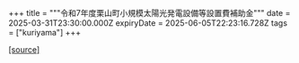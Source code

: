 +++
title = """令和7年度栗山町小規模太陽光発電設備等設置費補助金"""
date = 2025-03-31T23:30:00.000Z
expiryDate = 2025-06-05T22:23:16.728Z
tags = ["kuriyama"]
+++


[[source]](https://www.town.kuriyama.hokkaido.jp/site/-/22257.html)
